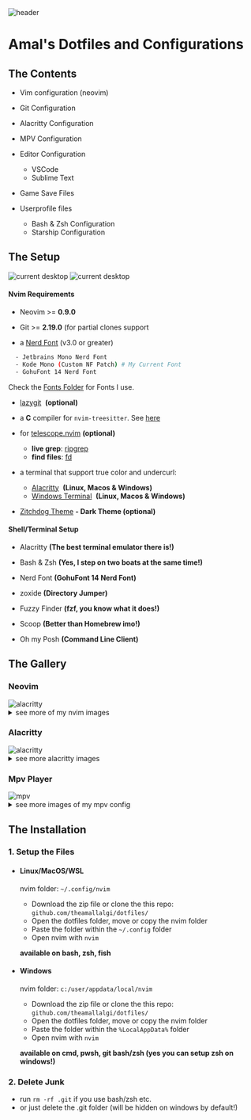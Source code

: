 <img src="https://github.com/theamallalgi/dotfiles/blob/main/dependencies/header.jpg?raw=true" title="" alt="header" data-align="center">

# Amal's Dotfiles and Configurations

## The Contents

- Vim configuration (neovim)

- Git Configuration

- Alacritty Configuration

- MPV Configuration

- Editor Configuration

  - VSCode
  - Sublime Text

- Game Save Files

- Userprofile files

  - Bash & Zsh Configuration
  - Starship Configuration

## The Setup

<img src="https://github.com/theamallalgi/dotfiles/blob/main/dependencies/desk-a.png?raw=true" title="" alt="current desktop" data-align="center">
<img src="https://github.com/theamallalgi/dotfiles/blob/main/dependencies/desk-b.png?raw=true" title="" alt="current desktop" data-align="center">

#### Nvim Requirements

- Neovim >= **0.9.0**

- Git >= **2.19.0** (for partial clones support

- a [Nerd Font](https://www.nerdfonts.com/) (v3.0 or greater)

```sh
  - Jetbrains Mono Nerd Font
  - Kode Mono (Custom NF Patch) # My Current Font
  - GohuFont 14 Nerd Font
```

 Check the [Fonts Folder](https://github.com/theamallalgi/dotfiles/tree/main/misc/fonts) for Fonts I use.

- [lazygit](https://github.com/jesseduffield/lazygit)  **(optional)**

- a **C** compiler for `nvim-treesitter`. See [here](https://github.com/nvim-treesitter/nvim-treesitter#requirements)

- for [telescope.nvim](https://github.com/nvim-telescope/telescope.nvim) **(optional)**

  - **live grep**: [ripgrep](https://github.com/BurntSushi/ripgrep)
  - **find files**: [fd](https://github.com/sharkdp/fd)

- a terminal that support true color and undercurl:

  - [Alacritty](https://github.com/alacritty/alacritty)  **(Linux, Macos & Windows)**
  - [Windows Terminal](https://github.com/microsoft/terminal)  **(Linux, Macos & Windows)**

* [Zitchdog Theme](https://github.com/theamallalgi/zitchdog/) **- Dark Theme (optional)**

#### Shell/Terminal Setup

- Alacritty **(The best terminal emulator there is!)**

- Bash & Zsh **(Yes, I step on two boats at the same time!)**

- Nerd Font **(GohuFont 14 Nerd Font)**

- zoxide **(Directory Jumper)**

- Fuzzy Finder **(fzf, you know what it does!)**

- Scoop **(Better than Homebrew imo!)**

- Oh my Posh **(Command Line Client)**

## The Gallery

### Neovim

<img title="" src="https://github.com/theamallalgi/dotfiles/blob/main/dependencies/nvim -head.png?raw=true" alt="alacritty" data-align="center">
<details>
    <summary>see more of my nvim images</summary>

## 🪙 Neovim Screengrabs

  <img title="" src="https://github.com/theamallalgi/dotfiles/blob/main/dependencies/nvim -1.png?raw=true" alt="nvim" data-align="center">
  
  <img title="" src="https://github.com/theamallalgi/dotfiles/blob/main/dependencies/nvim -2.png?raw=true" alt="nvim" data-align="center">
  
  <img title="" src="https://github.com/theamallalgi/dotfiles/blob/main/dependencies/nvim -3.png?raw=true" alt="nvim" data-align="center">
  
  <img title="" src="https://github.com/theamallalgi/dotfiles/blob/main/dependencies/nvim -4.png?raw=true" alt="nvim" data-align="center">
  
  <img title="" src="https://github.com/theamallalgi/dotfiles/blob/main/dependencies/nvim -5.png?raw=true" alt="nvim" data-align="center">
  
  <img title="" src="https://github.com/theamallalgi/dotfiles/blob/main/dependencies/nvim -6.png?raw=true" alt="nvim" data-align="center">
  
  <img title="" src="https://github.com/theamallalgi/dotfiles/blob/main/dependencies/nvim -7.png?raw=true" alt="nvim" data-align="center">

</details>

### Alacritty

<img title="" src="https://github.com/theamallalgi/dotfiles/blob/main/dependencies/alacritty -head.png?raw=true" alt="alacritty" data-align="center">
<details>
    <summary>see more alacritty images</summary>

## 🪙 Alacritty Screengrabs

  <img title="" src="https://github.com/theamallalgi/dotfiles/blob/main/dependencies/alacritty -1.png?raw=true" alt="alacritty" data-align="center">
  
<img title="" src="https://github.com/theamallalgi/dotfiles/blob/main/dependencies/alacritty -3.png?raw=true" alt="alacritty" data-align="center">

<img title="" src="https://github.com/theamallalgi/dotfiles/blob/main/dependencies/alacritty -5.png?raw=true" alt="alacritty" data-align="center">

  <img title="" src="https://github.com/theamallalgi/dotfiles/blob/main/dependencies/alacritty -2.png?raw=true" alt="alacritty" data-align="center">

  <img title="" src="https://github.com/theamallalgi/dotfiles/blob/main/dependencies/alacritty -4.png?raw=true" alt="alacritty" data-align="center">
  
  <img title="" src="https://github.com/theamallalgi/dotfiles/blob/main/dependencies/alacritty -6.png?raw=true" alt="alacritty" data-align="center">

</details>

### Mpv Player

<img title="" src="https://github.com/theamallalgi/dotfiles/blob/main/dependencies/mpv -head.png?raw=true" alt="mpv" data-align="center">
<details>
    <summary>see more images of my mpv config</summary>

## 🪙 Mpv Player Screengrabs

  <img title="" src="https://github.com/theamallalgi/dotfiles/blob/main/dependencies/mpv -1.png?raw=true" alt="mpv" data-align="center">
  
  <img title="" src="https://github.com/theamallalgi/dotfiles/blob/main/dependencies/mpv -2.png?raw=true" alt="mpv" data-align="center">
  
  <img title="" src="https://github.com/theamallalgi/dotfiles/blob/main/dependencies/mpv -3.png?raw=true" alt="mpv" data-align="center">

</details>

## The Installation

### 1. Setup the Files

- #### Linux/MacOS/WSL

  nvim folder: `~/.config/nvim`

  - Download the zip file or clone the this repo: `github.com/theamallalgi/dotfiles/`
  - Open the dotfiles folder, move or copy the nvim folder
  - Paste the folder within the `~/.config` folder
  - Open nvim with `nvim`

  **available on bash, zsh, fish**

- #### Windows

  nvim folder: `c:/user/appdata/local/nvim`

  - Download the zip file or clone the this repo: `github.com/theamallalgi/dotfiles/`
  - Open the dotfiles folder, move or copy the nvim folder
  - Paste the folder within the `%LocalAppData%` folder
  - Open nvim with `nvim`

  **available on cmd, pwsh, git bash/zsh (yes you can setup zsh on windows!)**

### 2. Delete Junk

- run `rm -rf .git` if you use bash/zsh etc.
- or just delete the .git folder (will be hidden on windows by default!)
